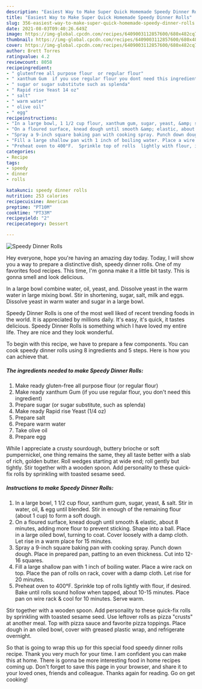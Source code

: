 ```yaml
---
description: "Easiest Way to Make Super Quick Homemade Speedy Dinner Rolls"
title: "Easiest Way to Make Super Quick Homemade Speedy Dinner Rolls"
slug: 356-easiest-way-to-make-super-quick-homemade-speedy-dinner-rolls
date: 2021-08-03T09:40:26.649Z
image: https://img-global.cpcdn.com/recipes/6409003112857600/680x482cq70/speedy-dinner-rolls-recipe-main-photo.jpg
thumbnail: https://img-global.cpcdn.com/recipes/6409003112857600/680x482cq70/speedy-dinner-rolls-recipe-main-photo.jpg
cover: https://img-global.cpcdn.com/recipes/6409003112857600/680x482cq70/speedy-dinner-rolls-recipe-main-photo.jpg
author: Brett Torres
ratingvalue: 4.2
reviewcount: 8058
recipeingredient:
- " glutenfree all purpose flour  or regular flour"
- " xanthum Gum  if you use regular flour you dont need this ingredient"
- " sugar or sugar substitute such as splenda"
- " Rapid rise Yeast 14 oz"
- " salt"
- " warm water"
- " olive oil"
- " egg"
recipeinstructions:
- "In a large bowl, 1 1/2 cup flour, xanthum gum, sugar, yeast, &amp; salt.  Stir in water, oil, &amp; egg until blended. Stir in enough of the remaining flour  (about 1 cup) to form a soft dough."
- "On a floured surface, knead dough until smooth &amp; elastic, about 8 minutes, adding more flour to prevent sticking. Shape into a ball. Place in a large oiled bowl, turning to coat. Cover loosely with a damp cloth. Let rise in a warm place for 15 minutes."
- "Spray a 9-inch square baking pan with cooking spray. Punch down dough. Place in prepared pan, patting to an even thickness.  Cut into 12-16 squares."
- "Fill a large shallow pan with 1 inch of boiling water. Place a wire rack on top. Place the pan of rolls on rack, cover with a damp cloth.  Let rise for 20 minutes."
- "Preheat oven to 400°F.  Sprinkle top of rolls  lightly with flour, if desired.  Bake until rolls sound hollow when tapped, about 10-15 minutes. Place pan on wire rack &amp; cool for 10 minutes. Serve warm."
categories:
- Recipe
tags:
- speedy
- dinner
- rolls

katakunci: speedy dinner rolls 
nutrition: 253 calories
recipecuisine: American
preptime: "PT10M"
cooktime: "PT33M"
recipeyield: "2"
recipecategory: Dessert

---
```



![Speedy Dinner Rolls](https://img-global.cpcdn.com/recipes/6409003112857600/680x482cq70/speedy-dinner-rolls-recipe-main-photo.jpg)

Hey everyone, hope you're having an amazing day today. Today, I will show you a way to prepare a distinctive dish, speedy dinner rolls. One of my favorites food recipes. This time, I'm gonna make it a little bit tasty. This is gonna smell and look delicious.

In a large bowl combine water, oil, yeast, and. Dissolve yeast in the warm water in large mixing bowl. Stir in shortening, sugar, salt, milk and eggs. Dissolve yeast in warm water and sugar in a large bowl.

Speedy Dinner Rolls is one of the most well liked of recent trending foods in the world. It is appreciated by millions daily. It's easy, it's quick, it tastes delicious. Speedy Dinner Rolls is something which I have loved my entire life. They are nice and they look wonderful.


To begin with this recipe, we have to prepare a few components. You can cook speedy dinner rolls using 8 ingredients and 5 steps. Here is how you can achieve that.

<!--inarticleads1-->

##### The ingredients needed to make Speedy Dinner Rolls:

1. Make ready  gluten-free all purpose flour  (or regular flour)
1. Make ready  xanthum Gum  (if you use regular flour, you don&#39;t need this ingredient)
1. Prepare  sugar (or sugar substitute, such as splenda)
1. Make ready  Rapid rise Yeast (1/4 oz)
1. Prepare  salt
1. Prepare  warm water
1. Take  olive oil
1. Prepare  egg


While I appreciate a crusty sourdough, buttery brioche or soft pumpernickel, one thing remains the same, they all taste better with a slab of rich, golden butter. Roll wedges starting at wide end; roll gently but tightly. Stir together with a wooden spoon. Add personality to these quick-fix rolls by sprinkling with toasted sesame seed. 

<!--inarticleads2-->

##### Instructions to make Speedy Dinner Rolls:

1. In a large bowl, 1 1/2 cup flour, xanthum gum, sugar, yeast, &amp; salt.  Stir in water, oil, &amp; egg until blended. Stir in enough of the remaining flour  (about 1 cup) to form a soft dough.
1. On a floured surface, knead dough until smooth &amp; elastic, about 8 minutes, adding more flour to prevent sticking. Shape into a ball. Place in a large oiled bowl, turning to coat. Cover loosely with a damp cloth. Let rise in a warm place for 15 minutes.
1. Spray a 9-inch square baking pan with cooking spray. Punch down dough. Place in prepared pan, patting to an even thickness.  Cut into 12-16 squares.
1. Fill a large shallow pan with 1 inch of boiling water. Place a wire rack on top. Place the pan of rolls on rack, cover with a damp cloth.  Let rise for 20 minutes.
1. Preheat oven to 400°F.  Sprinkle top of rolls  lightly with flour, if desired.  Bake until rolls sound hollow when tapped, about 10-15 minutes. Place pan on wire rack &amp; cool for 10 minutes. Serve warm.


Stir together with a wooden spoon. Add personality to these quick-fix rolls by sprinkling with toasted sesame seed. Use leftover rolls as pizza &#34;crusts&#34; at another meal. Top with pizza sauce and favorite pizza toppings. Place dough in an oiled bowl, cover with greased plastic wrap, and refrigerate overnight. 

So that is going to wrap this up for this special food speedy dinner rolls recipe. Thank you very much for your time. I am confident you can make this at home. There is gonna be more interesting food in home recipes coming up. Don't forget to save this page in your browser, and share it to your loved ones, friends and colleague. Thanks again for reading. Go on get cooking!
